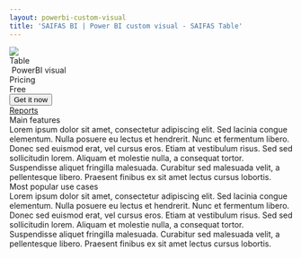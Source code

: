 ```yaml
---
layout: powerbi-custom-visual
title: 'SAIFAS BI | Power BI custom visual - SAIFAS Table'
---
```

<div class="details__card">
  <div class="details__card-image">
    <img src="/assets/graphics/images/content/saifas-bi-powerbi-custom-visuals/saifas-bi-pbi-cv-table-300px-300px.png">
  </div>
  <div class="details__card-text">
    <div class="details__card-title">
      Table
    </div>
    <div class="details__card-description">
      <img src="/assets/graphics/images/content/powerbi-icon-960px-1280px.png" alt="">
      PowerBI visual
    </div>
    <div class="details__card-cost">
      Pricing
      <div class="cost">
        Free
      </div>
    </div>
    <button class="get-it-now-button">Get it now</button>
  </div>
  <div class="details__card-buttons">
    <a class='btn' href='./reports/'>Reports</a>
  </div>
</div>
<div class="custom-visual__description">
  <div class="main-features__title">Main features
    <div class="custom-visual__description-text">
      Lorem ipsum dolor sit amet, consectetur adipiscing elit. Sed lacinia congue elementum. Nulla posuere eu lectus et hendrerit. Nunc et fermentum libero. Donec sed euismod erat, vel cursus eros. Etiam at vestibulum risus. Sed sed sollicitudin lorem. Aliquam et molestie nulla, a consequat tortor. Suspendisse aliquet fringilla malesuada. Curabitur sed malesuada velit, a pellentesque libero. Praesent finibus ex sit amet lectus cursus lobortis.
    </div>
  </div>
  <div class="most-popular-use-cases__title">Most popular use cases
    <div class="custom-visual__description-text">
      Lorem ipsum dolor sit amet, consectetur adipiscing elit. Sed lacinia congue elementum. Nulla posuere eu lectus et hendrerit. Nunc et fermentum libero. Donec sed euismod erat, vel cursus eros. Etiam at vestibulum risus. Sed sed sollicitudin lorem. Aliquam et molestie nulla, a consequat tortor. Suspendisse aliquet fringilla malesuada. Curabitur sed malesuada velit, a pellentesque libero. Praesent finibus ex sit amet lectus cursus lobortis.
    </div>
  </div>
</div>
